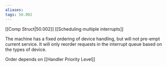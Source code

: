 ```yaml
---
aliases: 
tags: 50.002
---
```

[[Comp Struct|50.002]]
[[Scheduling multiple interrupts]]

The machine has a fixed ordering of device handling, but will not pre-empt current service. It will only reorder requests in the interrupt queue based on the types of device.

Order depends on [[Handler Priority Level]]